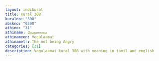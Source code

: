 ```yaml
---
layout: indikural
title: Kural 308
kuralno: "308"
abskno: "0308"
athino: "31"
athiname: வெகுளாமை
athinameen: Vegulaamai
athinametr: The not being Angry
categories: [31]
description: Vegulaamai kural 308 with meaning in tamil and english 
---
```


